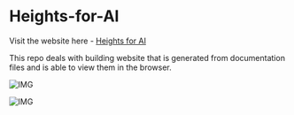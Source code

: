 # Heights-for-AI

Visit the website here - [Heights for AI](https://hrushi11.github.io/Heights-for-AI/) <br>

This repo deals with building website that is generated from documentation files and is able to view them in the browser.

![IMG](https://i.ibb.co/557WZky/1.jpg)

![IMG](https://i.ibb.co/jvpgdRy/2.jpg)
